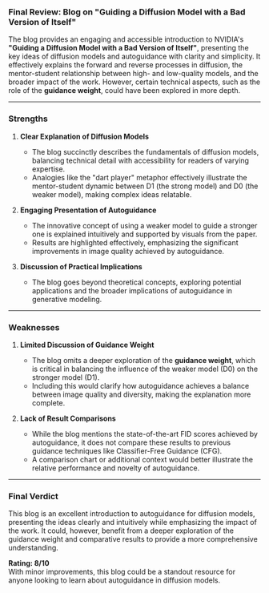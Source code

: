 
### Final Review: Blog on "Guiding a Diffusion Model with a Bad Version of Itself"

The blog provides an engaging and accessible introduction to NVIDIA's **"Guiding a Diffusion Model with a Bad Version of Itself"**, presenting the key ideas of diffusion models and autoguidance with clarity and simplicity. It effectively explains the forward and reverse processes in diffusion, the mentor-student relationship between high- and low-quality models, and the broader impact of the work. However, certain technical aspects, such as the role of the **guidance weight**, could have been explored in more depth.  

---

### **Strengths**  

1. **Clear Explanation of Diffusion Models**  
   - The blog succinctly describes the fundamentals of diffusion models, balancing technical detail with accessibility for readers of varying expertise.  
   - Analogies like the "dart player" metaphor effectively illustrate the mentor-student dynamic between D1 (the strong model) and D0 (the weaker model), making complex ideas relatable.  

2. **Engaging Presentation of Autoguidance**  
   - The innovative concept of using a weaker model to guide a stronger one is explained intuitively and supported by visuals from the paper.  
   - Results are highlighted effectively, emphasizing the significant improvements in image quality achieved by autoguidance.  

3. **Discussion of Practical Implications**  
   - The blog goes beyond theoretical concepts, exploring potential applications and the broader implications of autoguidance in generative modeling.  

---

### **Weaknesses**  

1. **Limited Discussion of Guidance Weight**  
   - The blog omits a deeper exploration of the **guidance weight**, which is critical in balancing the influence of the weaker model (D0) on the stronger model (D1).  
   - Including this would clarify how autoguidance achieves a balance between image quality and diversity, making the explanation more complete.  

2. **Lack of Result Comparisons**  
   - While the blog mentions the state-of-the-art FID scores achieved by autoguidance, it does not compare these results to previous guidance techniques like Classifier-Free Guidance (CFG).  
   - A comparison chart or additional context would better illustrate the relative performance and novelty of autoguidance.  

---

### **Final Verdict**  

This blog is an excellent introduction to autoguidance for diffusion models, presenting the ideas clearly and intuitively while emphasizing the impact of the work. It could, however, benefit from a deeper exploration of the guidance weight and comparative results to provide a more comprehensive understanding.  

**Rating: 8/10**  
With minor improvements, this blog could be a standout resource for anyone looking to learn about autoguidance in diffusion models.
